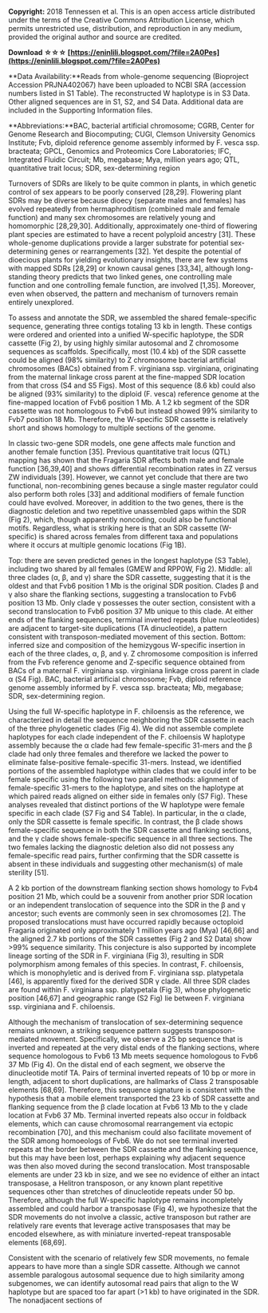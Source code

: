 
 
**Copyright:** 2018 Tennessen et al. This is an open access article distributed under the terms of the Creative Commons Attribution License, which permits unrestricted use, distribution, and reproduction in any medium, provided the original author and source are credited.
 
**Download ☆☆☆ [https://eninlili.blogspot.com/?file=2A0Pes](https://eninlili.blogspot.com/?file=2A0Pes)**


 
**Data Availability:**Reads from whole-genome sequencing (Bioproject Accession PRJNA402067) have been uploaded to NCBI SRA (accession numbers listed in S1 Table). The reconstructed W haplotype is in S3 Data. Other aligned sequences are in S1, S2, and S4 Data. Additional data are included in the Supporting Information files.
 
**Abbreviations:**BAC, bacterial artificial chromosome; CGRB, Center for Genome Research and Biocomputing; CUGI, Clemson University Genomics Institute; Fvb, diploid reference genome assembly informed by F. vesca ssp. bracteata; GPCL, Genomics and Proteomics Core Laboratories; IFC, Integrated Fluidic Circuit; Mb, megabase; Mya, million years ago; QTL, quantitative trait locus; SDR, sex-determining region
 
Turnovers of SDRs are likely to be quite common in plants, in which genetic control of sex appears to be poorly conserved [28,29]. Flowering plant SDRs may be diverse because dioecy (separate males and females) has evolved repeatedly from hermaphroditism (combined male and female function) and many sex chromosomes are relatively young and homomorphic [28,29,30]. Additionally, approximately one-third of flowering plant species are estimated to have a recent polyploid ancestry [31]. These whole-genome duplications provide a larger substrate for potential sex-determining genes or rearrangements [32]. Yet despite the potential of dioecious plants for yielding evolutionary insights, there are few systems with mapped SDRs [28,29] or known causal genes [33,34], although long-standing theory predicts that two linked genes, one controlling male function and one controlling female function, are involved [1,35]. Moreover, even when observed, the pattern and mechanism of turnovers remain entirely unexplored.

To assess and annotate the SDR, we assembled the shared female-specific sequence, generating three contigs totaling 13 kb in length. These contigs were ordered and oriented into a unified W-specific haplotype, the SDR cassette (Fig 2), by using highly similar autosomal and Z chromosome sequences as scaffolds. Specifically, most (10.4 kb) of the SDR cassette could be aligned (98% similarity) to Z chromosome bacterial artificial chromosomes (BACs) obtained from F. virginiana ssp. virginiana, originating from the maternal linkage cross parent at the fine-mapped SDR location from that cross (S4 and S5 Figs). Most of this sequence (8.6 kb) could also be aligned (93% similarity) to the diploid (F. vesca) reference genome at the fine-mapped location of Fvb6 position 1 Mb. A 1.2 kb segment of the SDR cassette was not homologous to Fvb6 but instead showed 99% similarity to Fvb7 position 18 Mb. Therefore, the W-specific SDR cassette is relatively short and shows homology to multiple sections of the genome.
 
In classic two-gene SDR models, one gene affects male function and another female function [35]. Previous quantitative trait locus (QTL) mapping has shown that the Fragaria SDR affects both male and female function [36,39,40] and shows differential recombination rates in ZZ versus ZW individuals [39]. However, we cannot yet conclude that there are two functional, non-recombining genes because a single master regulator could also perform both roles [33] and additional modifiers of female function could have evolved. Moreover, in addition to the two genes, there is the diagnostic deletion and two repetitive unassembled gaps within the SDR (Fig 2), which, though apparently noncoding, could also be functional motifs. Regardless, what is striking here is that an SDR cassette (W-specific) is shared across females from different taxa and populations where it occurs at multiple genomic locations (Fig 1B).
 
Top: there are seven predicted genes in the longest haplotype (S3 Table), including two shared by all females (GMEW and RPP0W, Fig 2). Middle: all three clades (α, β, and γ) share the SDR cassette, suggesting that it is the oldest and that Fvb6 position 1 Mb is the original SDR position. Clades β and γ also share the flanking sections, suggesting a translocation to Fvb6 position 13 Mb. Only clade γ possesses the outer section, consistent with a second translocation to Fvb6 position 37 Mb unique to this clade. At either ends of the flanking sequences, terminal inverted repeats (blue nucleotides) are adjacent to target-site duplications (TA dinucleotide), a pattern consistent with transposon-mediated movement of this section. Bottom: inferred size and composition of the hemizygous W-specific insertion in each of the three clades, α, β, and γ. Z chromosome composition is inferred from the Fvb reference genome and Z-specific sequence obtained from BACs of a maternal F. virginiana ssp. virginiana linkage cross parent in clade α (S4 Fig). BAC, bacterial artificial chromosome; Fvb, diploid reference genome assembly informed by F. vesca ssp. bracteata; Mb, megabase; SDR, sex-determining region.
 
Using the full W-specific haplotype in F. chiloensis as the reference, we characterized in detail the sequence neighboring the SDR cassette in each of the three phylogenetic clades (Fig 4). We did not assemble complete haplotypes for each clade independent of the F. chiloensis W haplotype assembly because the α clade had few female-specific 31-mers and the β clade had only three females and therefore we lacked the power to eliminate false-positive female-specific 31-mers. Instead, we identified portions of the assembled haplotype within clades that we could infer to be female specific using the following two parallel methods: alignment of female-specific 31-mers to the haplotype, and sites on the haplotype at which paired reads aligned on either side in females only (S7 Fig). These analyses revealed that distinct portions of the W haplotype were female specific in each clade (S7 Fig and S4 Table). In particular, in the α clade, only the SDR cassette is female specific. In contrast, the β clade shows female-specific sequence in both the SDR cassette and flanking sections, and the γ clade shows female-specific sequence in all three sections. The two females lacking the diagnostic deletion also did not possess any female-specific read pairs, further confirming that the SDR cassette is absent in these individuals and suggesting other mechanism(s) of male sterility [51].
 
A 2 kb portion of the downstream flanking section shows homology to Fvb4 position 21 Mb, which could be a souvenir from another prior SDR location or an independent translocation of sequence into the SDR in the β and γ ancestor; such events are commonly seen in sex chromosomes [2]. The proposed translocations must have occurred rapidly because octoploid Fragaria originated only approximately 1 million years ago (Mya) [46,66] and the aligned 2.7 kb portions of the SDR cassettes (Fig 2 and S2 Data) show >99% sequence similarity. This conjecture is also supported by incomplete lineage sorting of the SDR in F. virginiana (Fig 3), resulting in SDR polymorphism among females of this species. In contrast, F. chiloensis, which is monophyletic and is derived from F. virginiana ssp. platypetala [46], is apparently fixed for the derived SDR γ clade. All three SDR clades are found within F. virginiana ssp. platypetala (Fig 3), whose phylogenetic position [46,67] and geographic range (S2 Fig) lie between F. virginiana ssp. virginiana and F. chiloensis.
 
Although the mechanism of translocation of sex-determining sequence remains unknown, a striking sequence pattern suggests transposon-mediated movement. Specifically, we observe a 25 bp sequence that is inverted and repeated at the very distal ends of the flanking sections, where sequence homologous to Fvb6 13 Mb meets sequence homologous to Fvb6 37 Mb (Fig 4). On the distal end of each segment, we observe the dinucleotide motif TA. Pairs of terminal inverted repeats of 10 bp or more in length, adjacent to short duplications, are hallmarks of Class 2 transposable elements [68,69]. Therefore, this sequence signature is consistent with the hypothesis that a mobile element transported the 23 kb of SDR cassette and flanking sequence from the β clade location at Fvb6 13 Mb to the γ clade location at Fvb6 37 Mb. Terminal inverted repeats also occur in foldback elements, which can cause chromosomal rearrangement via ectopic recombination [70], and this mechanism could also facilitate movement of the SDR among homoeologs of Fvb6. We do not see terminal inverted repeats at the border between the SDR cassette and the flanking sequence, but this may have been lost, perhaps explaining why adjacent sequence was then also moved during the second translocation. Most transposable elements are under 23 kb in size, and we see no evidence of either an intact transposase, a Helitron transposon, or any known plant repetitive sequences other than stretches of dinucleotide repeats under 50 bp. Therefore, although the full W-specific haplotype remains incompletely assembled and could harbor a transposase (Fig 4), we hypothesize that the SDR movements do not involve a classic, active transposon but rather are relatively rare events that leverage active transposases that may be encoded elsewhere, as with miniature inverted-repeat transposable elements [68,69].
 
Consistent with the scenario of relatively few SDR movements, no female appears to have more than a single SDR cassette. Although we cannot assemble paralogous autosomal sequence due to high similarity among subgenomes, we can identify autosomal read pairs that align to the W haplotype but are spaced too far apart (>1 kb) to have originated in the SDR. The nonadjacent sections of 